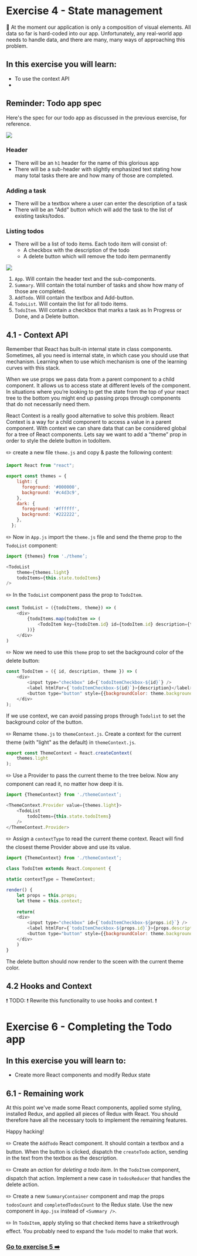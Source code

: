 # Exercise 4 - State management
:book: At the moment our application is only a composition of visual elements. All data so far is hard-coded into our app. Unfortunately, any real-world app needs to handle data, and there are many, many ways of approaching this problem. 

## In this exercise you will learn:
- To use the context API
- 

## Reminder: Todo app spec

Here's the spec for our todo app as discussed in the previous exercise, for reference.

![](../images/todo-app.png)

### Header

- There will be an `h1` header for the name of this glorious app
- There will be a sub-header with slightly emphasized text stating how many total tasks there are and how many of those are completed.

### Adding a task

- There will be a textbox where a user can enter the description of a task
- There will be an "Add" button which will add the task to the list of existing tasks/todos.

### Listing todos

- There will be a list of todo items. Each todo item will consist of:
  - A checkbox with the description of the todo
  - A delete button which will remove the todo item permanently

![](../images/todo-app-components.png)

1. `App`. Will contain the header text and the sub-components.
1. `Summary`. Will contain the total number of tasks and show how many of those are completed.
1. `AddTodo`. Will contain the textbox and Add-button.
1. `TodoList`. Will contain the list for all todo items.
1. `TodoItem`. Will contain a checkbox that marks a task as In Progress or Done, and a Delete button.

## 4.1 - Context API
Remember that React has built-in internal state in class components. Sometimes, all you need is internal state, in which case you should use that mechanism. Learning when to use which mechanism is one of the learning curves with this stack.

When we use props we pass data from a parent component to a child component. It allows us to access state at different levels of the component. In situations where you’re looking to get the state from the top of your react tree to the bottom you might end up passing props through components that do not necessarily need them.

React Context is a really good alternative to solve this problem. React Context is a way for a child component to access a value in a parent component. With context we can share data that can be considered global for a tree of React components. Lets say we want to add a “theme” prop in order to style the delete button in todoItem.

:pencil2: create a new file `theme.js` and copy & paste the following content:
```js
import React from "react";

export const themes = {
    light: {
      foreground: '#000000',
      background: '#c4d3c9',
    },
    dark: {
      foreground: '#ffffff',
      background: '#222222',
    },
  };
```

:pencil2: Now in `App.js` import the `theme.js` file and send the theme prop to the `TodoList` component:
```js
import {themes} from './theme’;

<TodoList
    theme={themes.light}
    todoItems={this.state.todoItems}
/>
```

:pencil2: In the `TodoList` component pass the prop to `TodoItem`.
```js
const TodoList = ({todoItems, theme}) => (
    <div>
        {todoItems.map(todoItem => (
            <TodoItem key={todoItem.id} id={todoItem.id} description={todoItem.description} theme={theme}/>
        ))}
    </div>
)
```

:pencil2: Now we need to use this `theme` prop to set the background color of the delete button:
```js
const TodoItem = ({ id, description, theme }) => (
    <div>
        <input type="checkbox" id={`todoItemCheckbox-${id}`} />
        <label htmlFor={`todoItemCheckbox-${id}`}>{description}</label>
        <button type="button" style={{backgroundColor: theme.background}}>Delete</button>
    </div>
);
```

If we use context, we can avoid passing props through `Todolist` to set the background color of the button.  

:pencil2: Rename `theme.js` to `themeContext.js`. Create a context for the current theme (with "light" as the default) in `themeContext.js`.
```js
export const ThemeContext = React.createContext(
    themes.light
);
```

:pencil2: Use a Provider to pass the current theme to the tree below. Now any component can read it, no matter how deep it is.
```js
import {ThemeContext} from './themeContext’;

<ThemeContext.Provider value={themes.light}>
    <TodoList
        todoItems={this.state.todoItems}
    />
</ThemeContext.Provider>
```

:pencil2: Assign a `contextType` to read the current theme context. React will find the closest theme Provider above and use its value.

```js
import {ThemeContext} from './themeContext’;

class TodoItem extends React.Component {

static contextType = ThemeContext;

render() {
    let props = this.props;
    let theme = this.context;
    
    return(
    <div>
        <input type="checkbox" id={`todoItemCheckbox-${props.id}`} />
        <label htmlFor={`todoItemCheckbox-${props.id}`}>{props.description}</label>
        <button type="button" style={{backgroundColor: theme.background}} >Delete</button>
    </div>
    )
}
```

The delete button should now render to the sceen with the current theme color. 

## 4.2 Hooks and Context

:exclamation: TODO:
:exclamation: Rewrite this functionality to use hooks and context.
:exclamation:
# Exercise 6 - Completing the Todo app

## In this exercise you will learn to:

- Create more React components and modify Redux state

## 6.1 - Remaining work

At this point we've made some React components, applied some styling, installed Redux, and applied all pieces of Redux with React. You should therefore have all the necessary tools to implement the remaining features.

Happy hacking!

:pencil2: Create the `AddTodo` React component. It should contain a textbox and a button. When the button is clicked, dispatch the `createTodo` action, sending in the text from the textbox as the description.

:pencil2: Create an _action_ for _deleting a todo item_. In the `TodoItem` component, dispatch that action. Implement a new case in `todosReducer` that handles the delete action.

:pencil2: Create a new `SummaryContainer` component and map the props `todosCount` and `completedTodosCount` to the Redux state. Use the new component in `App.jsx` instead of `<Summary />`.

:pencil2: In `TodoItem`, apply styling so that checked items have a strikethrough effect. You probably need to expand the `Todo` model to make that work.





### [Go to exercise 5 :arrow_right:](../exercise-5/README.md)
